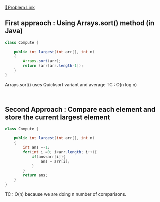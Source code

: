 [📍Problem Link](https://practice.geeksforgeeks.org/problems/largest-element-in-array4009/0?utm_source=youtube&utm_medium=collab_striver_ytdescription&utm_campaign=largest-element-in-array)

## First appraoch : Using Arrays.sort() method (in Java)

```java
class Compute {
    
    public int largest(int arr[], int n)
    {
        Arrays.sort(arr);
        return (arr[arr.length-1]);
    }
}
```

Arrays.sort() uses Quicksort variant and average TC : O(n log n)

<br>

## Second Approach : Compare each element and store the current largest element

```java
class Compute {
    
    public int largest(int arr[], int n)
    {
        int ans =-1;
        for(int i =0; i<arr.length; i++){
            if(ans<arr[i]){
                ans = arr[i];
            }
        }
        return ans;
    }
}
```

TC : O(n) because we are doing n number of comparisons.